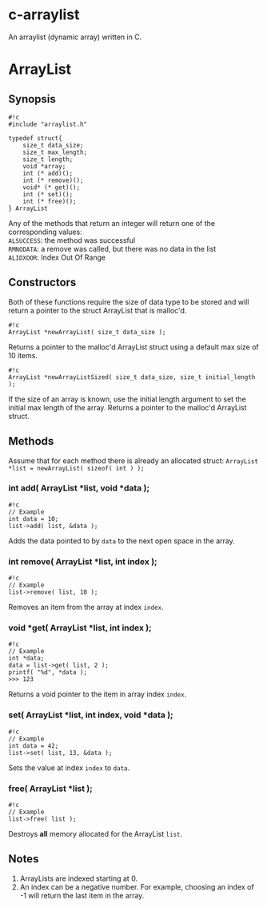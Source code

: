 c-arraylist
===========

An arraylist (dynamic array) written in C.

# ArrayList #

## Synopsis ##

```
#!c
#include "arraylist.h"

typedef struct{
    size_t data_size;
    size_t max_length;
    size_t length;
    void *array;
    int (* add)();
    int (* remove)();
    void* (* get)();
    int (* set)();    
    int (* free)();
} ArrayList
```

Any of the methods that return an integer will return one of the corresponding values:<br />
`ALSUCCESS`: the method was successful<br />
`RMNODATA`: a remove was called, but there was no data in the list<br />
`ALIDXOOR`: Index Out Of Range<br />

## Constructors ##
Both of these functions require the size of data type to be stored and will return a pointer to the struct ArrayList that is malloc'd.

```
#!c
ArrayList *newArrayList( size_t data_size );
```
Returns a pointer to the malloc'd ArrayList struct using a default max size of 10 items.

```
#!c
ArrayList *newArrayListSized( size_t data_size, size_t initial_length );
```
If the size of an array is known, use the initial length argument to set the initial max length of the array. Returns a pointer to the malloc'd ArrayList struct.


## Methods ##
Assume that for each method there is already an allocated struct: 
```ArrayList *list = newArrayList( sizeof( int ) );```

### int add( ArrayList *list, void *data ); ###
```
#!c
// Example
int data = 10;
list->add( list, &data );
```
Adds the data pointed to by ```data``` to the next open space in the array.

### int remove( ArrayList *list, int index ); ###
```
#!c
// Example
list->remove( list, 10 );
```
Removes an item from the array at index `index`.

### void \*get( ArrayList *list, int index ); ###
```
#!c
// Example
int *data;
data = list->get( list, 2 );
printf( "%d", *data );
>>> 123
```
Returns a void pointer to the item in array index ```index```.

### set( ArrayList *list, int index, void *data ); ###
```
#!c
// Example
int data = 42;
list->set( list, 13, &data );
```
Sets the value at index ```index``` to ```data```.

### free( ArrayList *list ); ###
```
#!c
// Example
list->free( list );
```
Destroys **all** memory allocated for the ArrayList `list`.

## Notes ##
1. ArrayLists are indexed starting at 0.
2. An index can be a negative number. For example, choosing an index of -1 will return the last item in the array.

